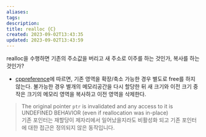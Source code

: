 ```yaml
---
aliases: 
tags: 
description:
title: realloc {C}
created: 2023-09-02T13:43:35
updated: 2023-09-02T13:43:59
---
```


realloc을 수행하면 기존의 주소값을 버리고 새 주소로 이주를 하는 것인가, 복사를 하는 것인가? 

- [cppreference](https://en.cppreference.com/w/c/memory/realloc)에 따르면, 기존 영역을 확장/축소 가능한 경우 별도로 free를 하지 않는다. 불가능한 경우 별개의 메모리공간을 다시 할당한 뒤 새 크기와 이전 크기 중 작은 크기의 메모리 영역을 복사하고 이전 영역을 삭제한다.

> The original pointer `ptr` is invalidated and any access to it is UNDEFINED BEHAVIOR (even if reallocation was in-place)  
> 기존 포인터는 재할당이 제자리에서 일어났을지라도 비활성화 되고 기존 포인터에 대한 접근은 정의되지 않은 동작입니다.
